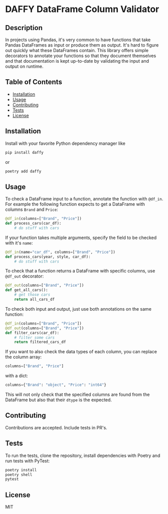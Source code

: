 # DAFFY DataFrame Column Validator


## Description 

In projects using Pandas, it's very common to have functions that take Pandas DataFrames as input or produce them as output.
It's hard to figure out quickly what these DataFrames contain. This library offers simple decorators to annotate your functions
so that they document themselves and that documentation is kept up-to-date by validating the input and output on runtime.

## Table of Contents
* [Installation](#installation)
* [Usage](#usage)
* [Contributing](#contributing)
* [Tests](#tests)
* [License](#license)

## Installation

Install with your favorite Python dependency manager like

```sh
pip install daffy
```

or

```sh
poetry add daffy
```


## Usage 

To check a DataFrame input to a function, annotate the function with `@df_in`. For example the following function expects to get
a DataFrame with columns `Brand` and `Price`:

```python
@df_in(columns=["Brand", "Price"])
def process_cars(car_df):
    # do stuff with cars
```

If your function takes multiple arguments, specify the field to be checked with it's `name`:

```python
@df_in(name="car_df", columns=["Brand", "Price"])
def process_cars(year, style, car_df):
    # do stuff with cars
```

To check that a function returns a DataFrame with specific columns, use `@df_out` decorator:

```python
@df_out(columns=["Brand", "Price"])
def get_all_cars():
    # get those cars
    return all_cars_df
```

To check both input and output, just use both annotations on the same function:

```python
@df_in(columns=["Brand", "Price"])
@df_out(columns=["Brand", "Price"])
def filter_cars(car_df):
    # filter some cars
    return filtered_cars_df
```

If you want to also check the data types of each column, you can replace the column array:

```python
columns=["Brand", "Price"]
```

with a dict:

```python
columns={"Brand": "object", "Price": "int64"}
```

This will not only check that the specified columns are found from the DataFrame but also that their `dtype` is the expected.


## Contributing

Contributions are accepted. Include tests in PR's.

## Tests

To run the tests, clone the repository, install dependencies with Poetry and run tests with PyTest:

```sh
poetry install
poetry shell
pytest
```


## License

MIT
